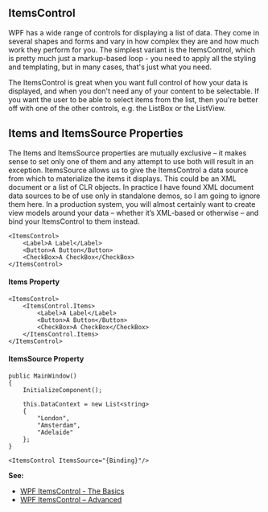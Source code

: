 ## ItemsControl
WPF has a wide range of controls for displaying a list of data. They come in several shapes and forms and vary in how complex they are and how much work they perform for you. 
The simplest variant is the ItemsControl, which is pretty much just a markup-based loop - you need to apply all the styling and templating, but in many cases, that's just what you need.

The ItemsControl is great when you want full control of how your data is displayed, and when you don't need any of your content to be selectable. 
If you want the user to be able to select items from the list, then you're better off with one of the other controls, e.g. the ListBox or the ListView.

## Items and ItemsSource Properties
The Items and ItemsSource properties are mutually exclusive – it makes sense to set only one of them and any attempt to use both will result in an exception. 
ItemsSource allows us to give the ItemsControl a data source from which to materialize the items it displays. This could be an XML document or a list of CLR objects. 
In practice I have found XML document data sources to be of use only in standalone demos, so I am going to ignore them here. In a production system, 
you will almost certainly want to create view models around your data – whether it’s XML-based or otherwise – and bind your ItemsControl to them instead.

```
<ItemsControl>
    <Label>A Label</Label>
    <Button>A Button</Button>
    <CheckBox>A CheckBox</CheckBox>
</ItemsControl>
```

#### Items Property
```
<ItemsControl>
    <ItemsControl.Items>
        <Label>A Label</Label>
        <Button>A Button</Button>
        <CheckBox>A CheckBox</CheckBox>
    </ItemsControl.Items>
</ItemsControl>
```

#### ItemsSource Property
```
public MainWindow()
{
    InitializeComponent();
 
    this.DataContext = new List<string>
    {
        "London",
        "Amsterdam",
        "Adelaide"
    };
}

<ItemsControl ItemsSource="{Binding}"/>
```

**See:**
* [WPF ItemsControl - The Basics](https://www.dotnetcurry.com/wpf/1160/wpf-itemscontrol-fundamentals-part1)
* [WPF ItemsControl – Advanced](https://www.dotnetcurry.com/wpf/1211/wpf-items-control-advanced-topic)
